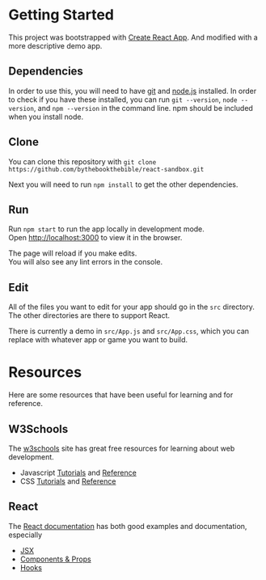 # Getting Started

This project was bootstrapped with [Create React App](https://github.com/facebook/create-react-app).
And modified with a more descriptive demo app.

## Dependencies

In order to use this, you will need to have 
[git](https://git-scm.com/book/en/v2/Getting-Started-Installing-Git) 
and [node.js](https://nodejs.org/en/download/) 
installed. In order to check if you have these installed, you can run 
`git --version`, `node --version`, and `npm --version`
in the command line. npm should be included when you install node.

## Clone

You can clone this repository with `git clone https://github.com/bythebookthebible/react-sandbox.git`

Next you will need to run `npm install` to get the other dependencies.

## Run

Run `npm start` to run the app locally in development mode.\
Open [http://localhost:3000](http://localhost:3000) to view it in the browser.

The page will reload if you make edits.\
You will also see any lint errors in the console.

## Edit

All of the files you want to edit for your app should go in the `src` directory. The other directories are there to support React.

There is currently a demo in `src/App.js` and `src/App.css`, which you can replace with whatever app or game you want to build.


# Resources

Here are some resources that have been useful for learning and for reference.

## W3Schools
The [w3schools](https://www.w3schools.com/) site has great free resources for learning about web development.
- Javascript [Tutorials](https://www.w3schools.com/js/default.asp) 
  and [Reference](https://www.w3schools.com/jsref/default.asp)
- CSS [Tutorials](https://www.w3schools.com/css/default.asp)
  and [Reference](https://www.w3schools.com/cssref/default.asp)

## React
The [React documentation](https://reactjs.org/) has both good examples and documentation, especially
- [JSX](https://reactjs.org/docs/introducing-jsx.html)
- [Components & Props](https://reactjs.org/docs/components-and-props.html)
- [Hooks](https://reactjs.org/docs/hooks-overview.html)
